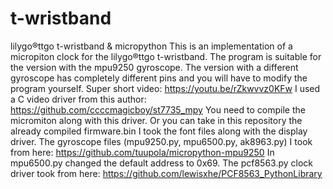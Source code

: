 # t-wristband
lilygo®ttgo t-wristband & micropython
This is an implementation of a micropiton clock for the lilygo®ttgo t-wristband.
The program is suitable for the version with the mpu9250 gyroscope. 
The version with a different gyroscope has completely different pins and you will have to modify the program yourself.
Super short video: https://youtu.be/rZkwvvz0KFw
I used a C video driver from this author: https://github.com/ccccmagicboy/st7735_mpy
You need to compile the micromiton along with this driver. 
Or you can take in this repository the already compiled firmware.bin
I took the font files along with the display driver.
The gyroscope files (mpu9250.py, mpu6500.py, ak8963.py) I took from here: https://github.com/tuupola/micropython-mpu9250
In mpu6500.py changed the default address to 0x69.
The pcf8563.py clock driver took from here: https://github.com/lewisxhe/PCF8563_PythonLibrary
